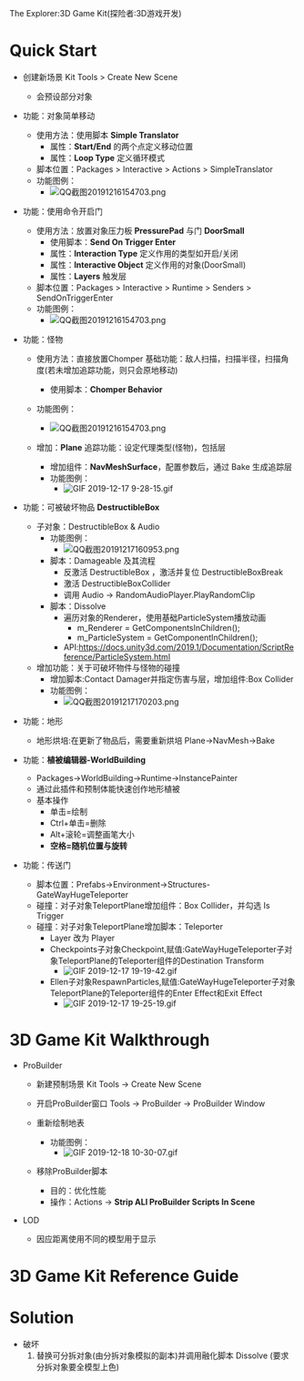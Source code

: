 The Explorer:3D Game Kit(探险者:3D游戏开发)

# Quick Start
* 创建新场景 Kit Tools > Create New Scene
    * 会预设部分对象
* 功能：对象简单移动
    * 使用方法：使用脚本 **Simple Translator**
        * 属性：**Start/End** 的两个点定义移动位置
        * 属性：**Loop Type** 定义循环模式
    * 脚本位置：Packages > Interactive > Actions > SimpleTranslator 
    * 功能图例：
        * ![QQ截图20191216154703.png](https://connect-cdn-prd-cn.unitychina.cn/20190130/9c7a292d-a059-4b7b-b660-a4ea9cf66e26_3d_game_kit_quick_start_part_1_12.png)  

* 功能：使用命令开启门
    * 使用方法：放置对象压力板 **PressurePad** 与门 **DoorSmall**
        * 使用脚本：**Send On Trigger Enter**
        * 属性：**Interaction Type** 定义作用的类型如开启/关闭
        * 属性：**Interactive Object** 定义作用的对象(DoorSmall)
        * 属性：**Layers** 触发层
    * 脚本位置：Packages > Interactive > Runtime > Senders > SendOnTriggerEnter  
    * 功能图例：
        * ![QQ截图20191216154703.png](https://connect-cdn-prd-cn.unitychina.cn/20190130/f5a07343-a535-40f2-afbf-c9421686c907_3d_game_kit_quick_start_part_1_19.png)  
    
* 功能：怪物
    * 使用方法：直接放置Chomper 基础功能：敌人扫描，扫描半径，扫描角度(若未增加追踪功能，则只会原地移动)
        * 使用脚本：**Chomper Behavior**
    * 功能图例：
        * ![QQ截图20191216154703.png](https://connect-cdn-prd-cn.unitychina.cn/20190130/42e573fc-be08-4b7a-9342-e4ae1264512c_3d_game_kit_quick_start_part_1_26.png)  
    
    * 增加：**Plane** 追踪功能：设定代理类型(怪物)，包括层
        * 增加组件：**NavMeshSurface**，配置参数后，通过 Bake 生成追踪层
        * 功能图例：
            * ![GIF 2019-12-17 9-28-15.gif](https://i.loli.net/2019/12/17/XQjF7EYKdn2hrVM.gif)

* 功能：可被破坏物品 **DestructibleBox**
    * 子对象：DestructibleBox & Audio
        * 功能图例：
            * ![QQ截图20191217160953.png](https://i.loli.net/2019/12/17/emtzpVj4Gb8qcrF.png)  
        * 脚本：Damageable 及其流程
            * 反激活 DestructibleBox ，激活并复位 DestructibleBoxBreak
            * 激活 DestructibleBoxCollider
            * 调用 Audio -> RandomAudioPlayer.PlayRandomClip
        * 脚本：Dissolve
            * 遍历对象的Renderer，使用基础ParticleSystem播放动画
                * m_Renderer = GetComponentsInChildren<Renderer>();
                * m_ParticleSystem = GetComponentInChildren<ParticleSystem>();
            * API:https://docs.unity3d.com/2019.1/Documentation/ScriptReference/ParticleSystem.html
    * 增加功能：关于可破坏物件与怪物的碰撞
        * 增加脚本:Contact Damager并指定伤害与层，增加组件:Box Collider
        * 功能图例：
            * ![QQ截图20191217170203.png](https://i.loli.net/2019/12/17/wOqYdHagjV1QUWn.png)
    
* 功能：地形
    * 地形烘培:在更新了物品后，需要重新烘培  Plane->NavMesh->Bake

* 功能：**植被编辑器-WorldBuilding**
    * Packages->WorldBuilding->Runtime->InstancePainter
    * 通过此插件和预制体能快速创作地形植被
    * 基本操作
        * 单击=绘制
        * Ctrl+单击=删除
        * Alt+滚轮=调整画笔大小
        * **空格=随机位置与旋转**

* 功能：传送门
    * 脚本位置：Prefabs->Environment->Structures-GateWayHugeTeleporter
    * 碰撞：对子对象TeleportPlane增加组件：Box Collider，并勾选 Is Trigger
    * 碰撞：对子对象TeleportPlane增加脚本：Teleporter
        * Layer 改为 Player
        * Checkpoints子对象Checkpoint,赋值:GateWayHugeTeleporter子对象TeleportPlane的Teleporter组件的Destination Transform
            * ![GIF 2019-12-17 19-19-42.gif](https://i.loli.net/2019/12/17/t7YA25L6ZxoqCaJ.gif)
        * Ellen子对象RespawnParticles,赋值:GateWayHugeTeleporter子对象TeleportPlane的Teleporter组件的Enter Effect和Exit Effect
            * ![GIF 2019-12-17 19-25-19.gif](https://i.loli.net/2019/12/17/bOfvkh74uQNtgc2.gif)

# 3D Game Kit Walkthrough
* ProBuilder
    * 新建预制场景 Kit Tools -> Create New Scene  
    * 开启ProBuilder窗口 Tools -> ProBuilder -> ProBuilder Window
    
    * 重新绘制地表
        * 功能图例：
            * ![GIF 2019-12-18 10-30-07.gif](https://i.loli.net/2019/12/18/74XEk9SG6lPwjch.gif)
    * 移除ProBuilder脚本
        * 目的：优化性能
        * 操作：Actions -> **Strip ALl ProBuilder Scripts In Scene**  

* LOD
    * 因应距离使用不同的模型用于显示

# 3D Game Kit Reference Guide


# Solution
* 破坏
    1. 替换可分拆对象(由分拆对象模拟的副本)并调用融化脚本 Dissolve (要求分拆对象要全模型上色)

